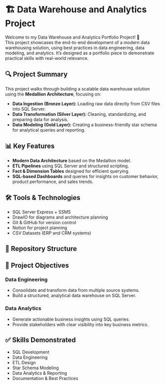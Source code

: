 # 🏗️ Data Warehouse and Analytics Project

Welcome to my Data Warehouse and Analytics Portfolio Project! 🚀  
This project showcases the end-to-end development of a modern data warehousing solution, using best practices in data engineering, data modeling, and analytics. It’s designed as a portfolio piece to demonstrate practical skills with real-world relevance.

## 🔍 Project Summary

This project walks through building a scalable data warehouse solution using the **Medallion Architecture**, focusing on:

- **Data Ingestion (Bronze Layer):** Loading raw data directly from CSV files into SQL Server.
- **Data Transformation (Silver Layer):** Cleaning, standardizing, and preparing data for analysis.
- **Data Modeling (Gold Layer):** Creating a business-friendly star schema for analytical queries and reporting.

## 📊 Key Features

- **Modern Data Architecture** based on the Medallion model.
- **ETL Pipelines** using SQL Server and structured scripting.
- **Fact & Dimension Tables** designed for efficient querying.
- **SQL-based Dashboards** and queries for insights on customer behavior, product performance, and sales trends.

## 🛠️ Tools & Technologies

- SQL Server Express + SSMS  
- DrawIO for diagrams and architecture planning  
- Git & GitHub for version control  
- Notion for project planning  
- CSV Datasets (ERP and CRM systems)

## 📁 Repository Structure


## 🎯 Project Objectives

### Data Engineering
- Consolidate and transform data from multiple source systems.
- Build a structured, analytical data warehouse on SQL Server.

### Data Analytics
- Generate actionable business insights using SQL queries.
- Provide stakeholders with clear visibility into key business metrics.

## ✅ Skills Demonstrated

- SQL Development  
- Data Engineering  
- ETL Design  
- Star Schema Modeling  
- Data Analytics & Reporting  
- Documentation & Best Practices  
